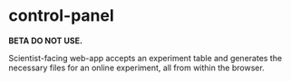 # control-panel

**BETA DO NOT USE.**

Scientist-facing web-app accepts an experiment table and generates the necessary files for an online experiment, all from within the browser.
